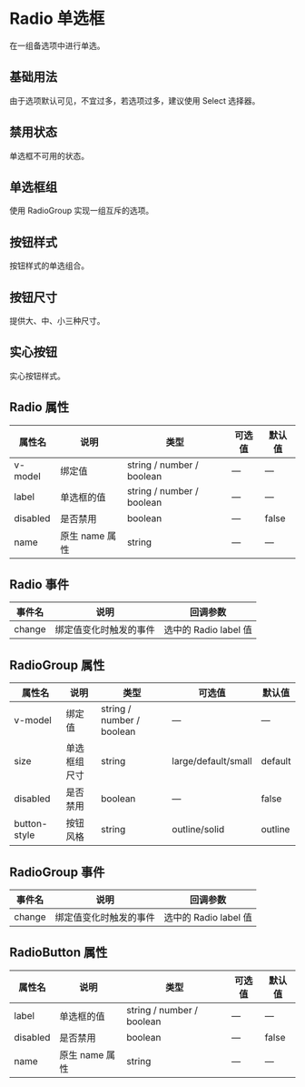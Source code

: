 # Radio 单选框

在一组备选项中进行单选。

## 基础用法

由于选项默认可见，不宜过多，若选项过多，建议使用 Select 选择器。

<demo src="../demos/radio/radio-01-basic.vue"></demo>

## 禁用状态

单选框不可用的状态。

<demo src="../demos/radio/radio-02-disabled.vue"></demo>

## 单选框组

使用 RadioGroup 实现一组互斥的选项。

<demo src="../demos/radio/radio-03-group.vue"></demo>

## 按钮样式

按钮样式的单选组合。

<demo src="../demos/radio/radio-04-button.vue"></demo>

## 按钮尺寸

提供大、中、小三种尺寸。

<demo src="../demos/radio/radio-05-size.vue"></demo>

## 实心按钮

实心按钮样式。

<demo src="../demos/radio/radio-06-solid.vue"></demo>

## Radio 属性

| 属性名 | 说明 | 类型 | 可选值 | 默认值 |
|--------|------|------|--------|---------|
| v-model | 绑定值 | string / number / boolean | — | — |
| label | 单选框的值 | string / number / boolean | — | — |
| disabled | 是否禁用 | boolean | — | false |
| name | 原生 name 属性 | string | — | — |

## Radio 事件

| 事件名 | 说明 | 回调参数 |
|--------|------|----------|
| change | 绑定值变化时触发的事件 | 选中的 Radio label 值 |

## RadioGroup 属性

| 属性名 | 说明 | 类型 | 可选值 | 默认值 |
|--------|------|------|--------|---------|
| v-model | 绑定值 | string / number / boolean | — | — |
| size | 单选框组尺寸 | string | large/default/small | default |
| disabled | 是否禁用 | boolean | — | false |
| button-style | 按钮风格 | string | outline/solid | outline |

## RadioGroup 事件

| 事件名 | 说明 | 回调参数 |
|--------|------|----------|
| change | 绑定值变化时触发的事件 | 选中的 Radio label 值 |

## RadioButton 属性

| 属性名 | 说明 | 类型 | 可选值 | 默认值 |
|--------|------|------|--------|---------|
| label | 单选框的值 | string / number / boolean | — | — |
| disabled | 是否禁用 | boolean | — | false |
| name | 原生 name 属性 | string | — | — |
